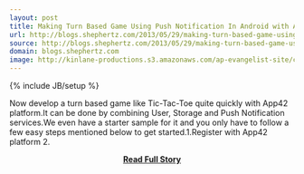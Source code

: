 ```yaml
---
layout: post
title: Making Turn Based Game Using Push Notification In Android with App42 Platform
url: http://blogs.shephertz.com/2013/05/29/making-turn-based-game-using-push-notification-in-android-with-app42-platform/
source: http://blogs.shephertz.com/2013/05/29/making-turn-based-game-using-push-notification-in-android-with-app42-platform/
domain: blogs.shephertz.com
image: http://kinlane-productions.s3.amazonaws.com/ap-evangelist-site/curated/screenshots/9223_blogs_shephertz_com.png
---
```

{% include JB/setup %}<p>Now develop a turn based game like Tic-Tac-Toe quite quickly with App42 platform.It can be done by combining User, Storage and Push Notification services.We even have a starter sample for it and you only have to follow a few easy steps mentioned below to get started.1.Register with App42 platform 2.</p>
<center><p><a href="http://blogs.shephertz.com/2013/05/29/making-turn-based-game-using-push-notification-in-android-with-app42-platform/" style='padding:25px; font-sze:18px; font-weight: bold;'>Read Full Story</a></p></center>

